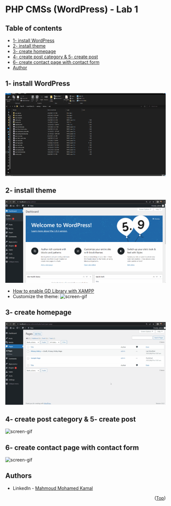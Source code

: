 # PHP CMSs (WordPress) - Lab 1

## Table of contents
- [1- install WordPress](#1--install-WordPress)
- [2- install theme](#2--install-theme)
- [3- create homepage](#3--create-homepage)
- [4- create post category & 5- create post](#4--create-post-category--5--create-post)
- [6- create contact page with contact form](#6--create-contact-page-with-contact-form)
- [Author](#authors)

## 1- install WordPress
![screen-gif](./GIFs/LAB1.1.gif)

## 2- install theme
![screen-gif](./GIFs/LAB1.2.0.gif)
- [How to enable GD Library with XAMPP](https://write.corbpie.com/how-to-enable-gd-library-with-xampp-php-8-on-windows/) 
- Customize the theme: 
![screen-gif](./GIFs/LAB1.2.1.gif)

## 3- create homepage
![screen-gif](./GIFs/LAB1.3.gif)

## 4- create post category & 5- create post
![screen-gif](./GIFs/LAB1.4_5.gif)

## 6- create contact page with contact form
![screen-gif](./GIFs/LAB1.6.gif)


## Authors

* LinkedIn - [Mahmoud Mohamed Kamal](https://www.linkedin.com/in/mahmoudfierro98)

<p align="right">(<a href="#top">Top</a>)</p>
